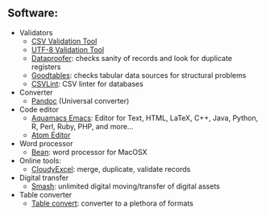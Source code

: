 ## Software:

* Validators
	- [CSV Validation Tool](https://github.com/digital-preservation/csv-validator)
	* [UTF-8 Validation Tool](https://github.com/digital-preservation/utf8-validator)
	* [Dataproofer](https://github.com/dataproofer/Dataproofer): checks sanity of records and look for duplicate registers
	* [Goodtables](http://try.goodtables.io/): checks tabular data sources for structural problems
	* [CSVLint](http://csvlint.io/): CSV linter for databases
* Converter
	* [Pandoc](https://github.com/jgm/pandoc/releases/tag/2.2.1) (Universal converter)
* Code editor
	- [Aquamacs Emacs](http://aquamacs.org/download-release.shtml): Editor for Text, HTML, LaTeX, C++, Java, Python, R, Perl, Ruby, PHP, and more...
	- [Atom Editor](http://atom.io)
* Word processor
	* [Bean](http://www.bean-osx.com/Bean.html): word processor for MacOSX
* Online tools:
	* [CloudyExcel](http://www.cloudyexcel.com/compare-excel/): merge, duplicate, validate records
* Digital transfer
	* [Smash](https://www.fromsmash.com/): unlimited digital moving/transfer of digital assets
* Table converter
    - [Table convert](https://tableconvert.com/): converter to a plethora of formats